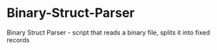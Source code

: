 # Binary-Struct-Parser
Binary Struct Parser - script that reads a binary file, splits it into fixed records
